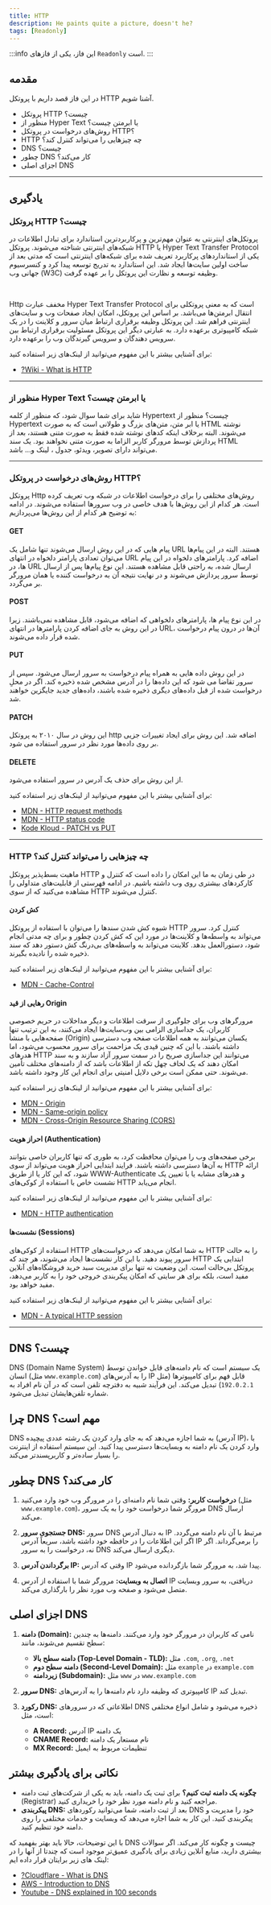 ```yaml
---
title: HTTP
description: He paints quite a picture, doesn't he?
tags: [Readonly]
---
```


:::info این فاز، یکی از فازهای `Readonly` است.
:::

## مقدمه
در این فاز قصد داریم با پروتکل HTTP آشنا شویم.

-   پروتکل HTTP چیست؟
-   منظور از Hyper Text یا ابرمتن چیست؟
-   روش‌های درخواست در پروتکل HTTP؟
- HTTP چه چیزهایی را می‌تواند کنترل کند؟
- DNS چیست؟
- چطور DNS کار می‌کند؟
- اجزای اصلی DNS

---

## یادگیری

### پروتکل HTTP چیست؟
پروتکل‌های اینترنتی به عنوان مهم‌‌ترین و پرکاربردترین استاندارد برای تبادل اطلاعات در شبکه‌‌های اینترنتی شناخته می‌شوند.
پروتکل HTTP یا Hyper Text Transfer Protocol یکی از استانداردهای پرکاربرد تعریف شده برای شبکه‌های اینترنتی است
که مدتی بعد از ساخت اولین سایت‌ها ایجاد شد.
این استاندارد به تدریج توسعه پیدا کرد و کنسرسیوم جهانی وب (W3C) وظیفه توسعه و نظارت این پروتکل را بر عهده گرفت.

<br/>

Http مخفف عبارت Hyper Text Transfer Protocol است
که به معنی پروتکلی برای انتقال ابرمتن‌ها می‌باشد.
بر اساس این پروتکل، امکان ایجاد صفحات وب و سایت‌های اینترنتی فراهم شد.
این پروتکل وظیفه برقراری ارتباط میان سرور و کلاینت را در یک شبکه کامپیوتری برعهده دارد.
به عبارتی دیگر این پروتکل مسئولیت برقراری ارتباط بین سرویس دهندگان و سرویس گیرندگان وب را برعهده دارد.

برای آشنایی بیشتر با این مفهوم می‌توانید از لینک‌های زیر استفاده کنید:

-   [?Wiki - What is HTTP](https://en.wikipedia.org/wiki/HTTP)

---

### منظور از Hyper Text یا ابرمتن چیست؟
شاید برای شما سوال شود، که منظور از کلمه Hypertext چیست؟
منظور از Hypertext یا ابر متن، متن‌های بزرگ و طولانی است که به صورت HTML نوشته می‌شوند.
البته برخلاف اینکه کدهای نوشته شده فقط به صورت متنی هستند،
بعد از پردازش توسط مرورگر کاربر الزاما به صورت متنی نخواهند بود.
یک سند HTML می‌تواند دارای تصویر، ویدئو، جدول ، لینک و... باشد.

---

### روش‌های درخواست در پروتکل HTTP؟
پروتکل Http روش‌‌های مختلفی را برای درخواست اطلاعات در شبکه وب تعریف کرده‌ است.
هر کدام از این روش‌ها با هدف خاصی در وب سرورها استفاده می‌شوند.
در ادامه به توضیح هر کدام از این روش‌ها می‌پردازیم:

#### GET
پیام هایی که در این روش ارسال می‌شوند تنها شامل یک URL هستند.
البته در این پیام‌ها می‌توان تعدادی پارامتر دلخواه در انتهای URL اضافه کرد.
پارامترهای دلخواه در این پیام ها، در URL ارسال شده، به راحتی قابل مشاهده هستند.
این نوع پیام‌ها پس از ارسال توسط سرور پردازش می‌شوند و در نهایت نتیجه آن به درخواست کننده یا همان مرورگر بر می‌گردد.

#### POST
در این نوع پیام ها، پارامترهای دلخواهی که اضافه می‌شود، قابل مشاهده نمی‌باشند.
زیرا در این روش به جای اضافه کردن پارامترها در انتهای URL، آن‌ها در درون پیام درخواست شده قرار داده می‌شوند.

#### PUT
در این روش داده هایی به همراه پیام درخواست به سرور ارسال می‌شود.
سپس از سرور تقاضا می‌ شود که این داده‌ها را در آدرس مشخص شده ذخیره کند.
اگر در محلِ درخواست شده از قبل داده‌های دیگری ذخیره شده باشند، داده‌های جدید جایگزین خواهند شد.

#### PATCH
این روش در سال ۲۰۱۰ به پروتکل http اضافه شد.
این روش برای ایجاد تغییرات جزیی بر روی داده‌ها مورد نظر در سرور استفاده می‌ شود.

#### DELETE
از این روش برای حذف یک آدرس در سرور استفاده می‌شود.

برای آشنایی بیشتر با این مفهوم می‌توانید از لینک‌های زیر استفاده کنید:

-   [MDN - HTTP request methods](https://developer.mozilla.org/en-US/docs/Web/HTTP/Methods)
-   [MDN - HTTP status code](https://developer.mozilla.org/en-US/docs/Web/HTTP/Status)
-   [Kode Kloud - PATCH vs PUT](https://kodekloud.com/blog/put-and-patch-in-rest-api/)

---

### HTTP چه چیزهایی را می‌تواند کنترل کند؟
ماهیت بسط‌پذیر پروتکل HTTP در طی زمان به ما این امکان را داده است که کنترل و کارکردهای بیشتری روی وب داشته باشیم.
در ادامه فهرستی از قابلیت‌های متداولی را مشاهده می‌کنید که از سوی HTTP کنترل می‌شوند.

#### کش کردن
شیوه کش شدن سندها را می‌توان با استفاده از پروتکل HTTP کنترل کرد.
سرور می‌تواند به واسطه‌ها و کلاینت‌ها در مورد این که کش کردن چطور و برای چه مدتی انجام شود، دستورالعمل بدهد.
کلاینت می‌تواند به واسطه‌های بی‌د‌رنگ کش دستور دهد که سند ذخیره شده را نادیده بگیرند.

برای آشنایی بیشتر با این مفهوم می‌توانید از لینک‌های زیر استفاده کنید:

-   [MDN - Cache-Control](https://developer.mozilla.org/en-US/docs/Web/HTTP/Headers/Cache-Control)

#### رهایی از قید Origin
مرورگرهای وب برای جلوگیری از سرقت اطلاعات و دیگر مداخلات در حریم خصوصی کاربران، یک جداسازی الزامی بین وب‌سایت‌ها ایجاد می‌کنند،
به این ترتیب تنها صفحه‌هایی با منشأ (Origin) یکسان می‌توانند به همه اطلاعات صفحه وب دسترسی داشته باشند.
با این که چنین قیدی یک مزاحمت برای سرور محسوب می‌شود، اما هدرهای HTTP می‌توانند این جداسازی صریح را در سمت سرور آزاد سازند
و به سند امکان دهند که یک لحاف چهل تکه از اطلاعات باشد که از دامنه‌های مختلف تأمین می‌شوند.
حتی ممکن است برخی دلایل امنیتی برای انجام این کار وجود داشته باشد.

برای آشنایی بیشتر با این مفهوم می‌توانید از لینک‌های زیر استفاده کنید:

-   [MDN - Origin](https://developer.mozilla.org/en-US/docs/Web/HTTP/Headers/Origin)
-   [MDN - Same-origin policy](https://developer.mozilla.org/en-US/docs/Web/Security/Same-origin_policy)
-   [MDN - Cross-Origin Resource Sharing (CORS)](https://developer.mozilla.org/en-US/docs/Web/HTTP/CORS)

#### احراز هویت (Authentication)
برخی صفحه‌های وب را می‌توان محافظت کرد، به طوری که تنها کاربران خاصی بتوانند به آن‌ها دسترسی داشته باشند.
فرایند ابتدایی احراز هویت می‌تواند از سوی HTTP ارائه شود،
که این کار یا از طریق WWW-Authenticate و هدرهای مشابه یا با تعیین یک نشست خاص با استفاده از کوکی‌های HTTP انجام می‌یابد.

برای آشنایی بیشتر با این مفهوم می‌توانید از لینک‌های زیر استفاده کنید:

-   [MDN - HTTP authentication](https://developer.mozilla.org/en-US/docs/Web/HTTP/Authentication)

#### نشست‌ها (Sessions)
استفاده از کوکی‌های HTTP به شما امکان می‌دهد که درخواست‌های HTTP را به حالت سرور پیوند دهید.
با این کار نشست‌ها ایجاد می‌شوند، هر چند که HTTP ابتدایی یک پروتکل بی‌حالت است.
این وضعیت نه تنها برای مدیریت سبد خرید فروشگاه‌های آنلاین مفید است،
بلکه برای هر سایتی که امکان پیکربندی خروجی خود را به کاربر می‌دهد، مفید خواهد بود.

برای آشنایی بیشتر با این مفهوم می‌توانید از لینک‌های زیر استفاده کنید:

-   [MDN - A typical HTTP session](https://developer.mozilla.org/en-US/docs/Web/HTTP/Session)

---

## DNS چیست؟

DNS (Domain Name System) یک سیستم است که نام دامنه‌های قابل خواندن توسط انسان (مثل `www.example.com`) را به آدرس‌های IP قابل فهم برای کامپیوترها (مثل `192.0.2.1`) تبدیل می‌کند. این فرآیند شبیه به دفترچه تلفن است که در آن نام افراد به شماره تلفن‌هایشان تبدیل می‌شود.

## چرا DNS مهم است؟

DNS به شما اجازه می‌دهد که به جای وارد کردن یک رشته عددی پیچیده (آدرس IP)، با وارد کردن یک نام دامنه به وبسایت‌ها دسترسی پیدا کنید. این سیستم استفاده از اینترنت را بسیار ساده‌تر و کاربرپسندتر می‌کند.

## چطور DNS کار می‌کند؟

1. **درخواست کاربر:** وقتی شما نام دامنه‌ای را در مرورگر وب خود وارد می‌کنید (مثل `www.example.com`)، مرورگر شما درخواست خود را به یک سرور DNS ارسال می‌کند.

2. **جستجوی سرور DNS:** سرور DNS به دنبال آدرس IP مرتبط با آن نام دامنه می‌گردد. اگر این اطلاعات را در حافظه خود داشته باشد، سریعاً آدرس IP را برمی‌گرداند. اگر نه، درخواست را به سرور DNS دیگری ارسال می‌کند.

3. **برگرداندن آدرس IP:** وقتی که آدرس IP پیدا شد، به مرورگر شما بازگردانده می‌شود.

4. **اتصال به وبسایت:** مرورگر شما با استفاده از آدرس IP دریافتی، به سرور وبسایت متصل می‌شود و صفحه وب مورد نظر را بارگذاری می‌کند.

## اجزای اصلی DNS

1. **دامنه (Domain):** نامی که کاربران در مرورگر خود وارد می‌کنند. دامنه‌ها به چندین سطح تقسیم می‌شوند، مانند:
    - **دامنه سطح بالا (Top-Level Domain - TLD):** مثل `.com`, `.org`, `.net`
    - **دامنه سطح دوم (Second-Level Domain):** مثل `example` در `example.com`
    - **زیردامنه (Subdomain):** مثل `www` در `www.example.com`

2. **سرور DNS:** کامپیوتری که وظیفه دارد نام دامنه‌ها را به آدرس‌های IP تبدیل کند.

3. **رکورد DNS:** اطلاعاتی که در سرورهای DNS ذخیره می‌شود و شامل انواع مختلفی است، مثل:
    - **A Record:** آدرس IP یک دامنه
    - **CNAME Record:** نام مستعار یک دامنه
    - **MX Record:** تنظیمات مربوط به ایمیل

## نکاتی برای یادگیری بیشتر

- **چگونه یک دامنه ثبت کنیم؟** برای ثبت یک دامنه، باید به یکی از شرکت‌های ثبت دامنه (Registrar) مراجعه کنید و نام دامنه مورد نظر خود را خریداری کنید.
- **پیکربندی DNS:** بعد از ثبت دامنه، شما می‌توانید رکوردهای DNS خود را مدیریت و پیکربندی کنید. این کار به شما اجازه می‌دهد که وبسایت و خدمات مختلفی را روی دامنه خود تنظیم کنید.

با این توضیحات، حالا باید بهتر بفهمید که DNS چیست و چگونه کار می‌کند. اگر سوالات بیشتری دارید، منابع آنلاین زیادی برای یادگیری عمیق‌تر موجود است که چندتا از آنها را در لینک های زیر برایتان قرار داده ایم:

-   [?Cloudflare - What is DNS](https://www.cloudflare.com/learning/dns/what-is-dns/)
-   [AWS - Introduction to DNS](https://aws.amazon.com/route53/what-is-dns/)
-   [Youtube - DNS explained in 100 seconds](https://youtu.be/UVR9lhUGAyU?si=1O521uCkTLqSF9i_)